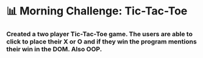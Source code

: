 # 📊 Morning Challenge: Tic-Tac-Toe

### Created a two player Tic-Tac-Toe game. The users are able to click to place their X or O and if they win the program mentions their win in the DOM. Also OOP.
